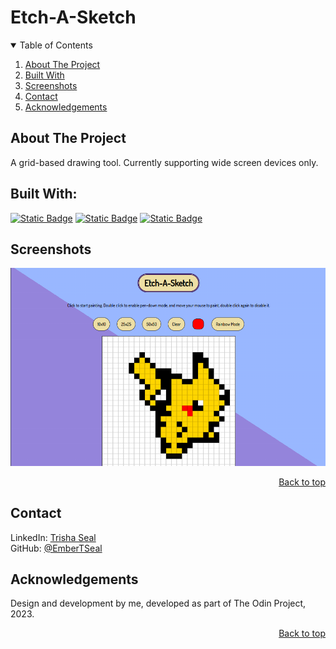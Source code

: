 
# Etch-A-Sketch

<details open>
<summary>Table of Contents</summary>

1. [About The Project](#about-the-project) 
2. [Built With](#built-with)  
3. [Screenshots](#screenshots)  
3. [Contact](#contact)  
4. [Acknowledgements](#acknowledgements)

</details>

## About The Project

A grid-based drawing tool. Currently supporting wide screen devices only.

## Built With:

<a href="https://www.w3.org/html/">![Static Badge](https://custom-icon-badges.demolab.com/badge/-html-e36200?style=for-the-badge&logo=html5&logoColor=white)</a>
<a href="https://www.w3.org/css/">![Static Badge](https://custom-icon-badges.demolab.com/badge/-css-blue?style=for-the-badge&logo=css3&logoColor=white)</a>
<a href="https://developer.mozilla.org/en-US/docs/Web/JavaScript">![Static Badge](https://custom-icon-badges.demolab.com/badge/-javascript-gold?style=for-the-badge&logo=javascript&logoColor=black)</a> 

## Screenshots

<img src="images/preview.png">

<p align="right"><a href="#top">Back to top</a></p>

## Contact

LinkedIn: [Trisha Seal](https://linkedin.com/in/trisha-seal)  
GitHub: [@EmberTSeal](https://github.com/EmberTSeal)

## Acknowledgements

Design and development by me, developed as part of The Odin Project, 2023.

<p align="right"><a href="#top">Back to top</a></p>
